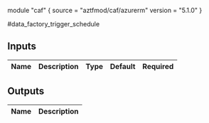 module "caf" {
  source  = "aztfmod/caf/azurerm"
  version = "5.1.0"
}

#data_factory_trigger_schedule

## Inputs
| Name | Description | Type | Default | Required |
|------|-------------|------|---------|:--------:|



## Outputs
| Name | Description |
|------|-------------|
